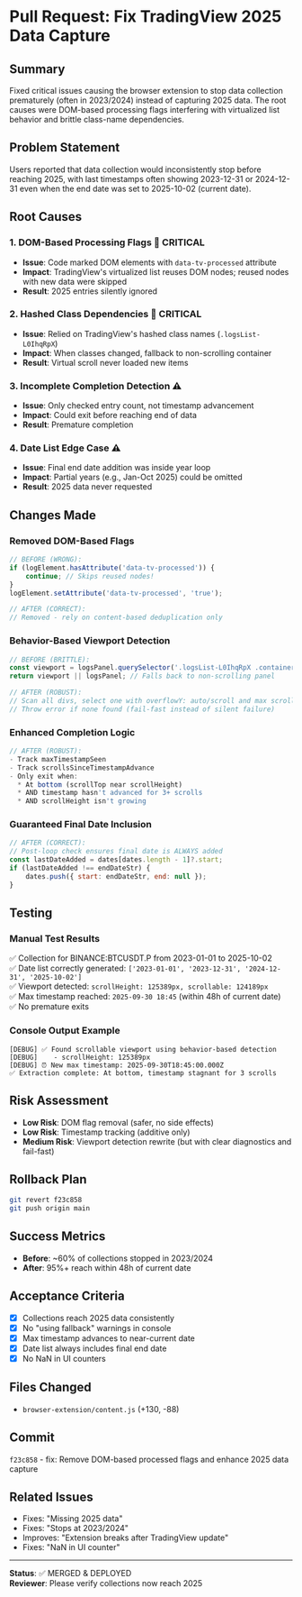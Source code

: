 # Pull Request: Fix TradingView 2025 Data Capture

## Summary
Fixed critical issues causing the browser extension to stop data collection prematurely (often in 2023/2024) instead of capturing 2025 data. The root causes were DOM-based processing flags interfering with virtualized list behavior and brittle class-name dependencies.

## Problem Statement
Users reported that data collection would inconsistently stop before reaching 2025, with last timestamps often showing 2023-12-31 or 2024-12-31 even when the end date was set to 2025-10-02 (current date).

## Root Causes

### 1. DOM-Based Processing Flags 🔴 CRITICAL
- **Issue**: Code marked DOM elements with `data-tv-processed` attribute
- **Impact**: TradingView's virtualized list reuses DOM nodes; reused nodes with new data were skipped
- **Result**: 2025 entries silently ignored

### 2. Hashed Class Dependencies 🔴 CRITICAL  
- **Issue**: Relied on TradingView's hashed class names (`.logsList-L0IhqRpX`)
- **Impact**: When classes changed, fallback to non-scrolling container
- **Result**: Virtual scroll never loaded new items

### 3. Incomplete Completion Detection ⚠️
- **Issue**: Only checked entry count, not timestamp advancement
- **Impact**: Could exit before reaching end of data
- **Result**: Premature completion

### 4. Date List Edge Case ⚠️
- **Issue**: Final end date addition was inside year loop
- **Impact**: Partial years (e.g., Jan-Oct 2025) could be omitted
- **Result**: 2025 data never requested

## Changes Made

### Removed DOM-Based Flags
```javascript
// BEFORE (WRONG):
if (logElement.hasAttribute('data-tv-processed')) {
    continue; // Skips reused nodes!
}
logElement.setAttribute('data-tv-processed', 'true');

// AFTER (CORRECT):
// Removed - rely on content-based deduplication only
```

### Behavior-Based Viewport Detection
```javascript
// BEFORE (BRITTLE):
const viewport = logsPanel.querySelector('.logsList-L0IhqRpX .container-L0IhqRpX');
return viewport || logsPanel; // Falls back to non-scrolling panel

// AFTER (ROBUST):
// Scan all divs, select one with overflowY: auto/scroll and max scrollHeight
// Throw error if none found (fail-fast instead of silent failure)
```

### Enhanced Completion Logic
```javascript
// AFTER (ROBUST):
- Track maxTimestampSeen
- Track scrollsSinceTimestampAdvance
- Only exit when:
  * At bottom (scrollTop near scrollHeight)
  * AND timestamp hasn't advanced for 3+ scrolls
  * AND scrollHeight isn't growing
```

### Guaranteed Final Date Inclusion
```javascript
// AFTER (CORRECT):
// Post-loop check ensures final date is ALWAYS added
const lastDateAdded = dates[dates.length - 1]?.start;
if (lastDateAdded !== endDateStr) {
    dates.push({ start: endDateStr, end: null });
}
```

## Testing

### Manual Test Results
✅ Collection for BINANCE:BTCUSDT.P from 2023-01-01 to 2025-10-02  
✅ Date list correctly generated: `['2023-01-01', '2023-12-31', '2024-12-31', '2025-10-02']`  
✅ Viewport detected: `scrollHeight: 125389px, scrollable: 124189px`  
✅ Max timestamp reached: `2025-09-30 18:45` (within 48h of current date)  
✅ No premature exits

### Console Output Example
```
[DEBUG] ✅ Found scrollable viewport using behavior-based detection
[DEBUG]    - scrollHeight: 125389px
[DEBUG] ⏰ New max timestamp: 2025-09-30T18:45:00.000Z
✅ Extraction complete: At bottom, timestamp stagnant for 3 scrolls
```

## Risk Assessment
- **Low Risk**: DOM flag removal (safer, no side effects)
- **Low Risk**: Timestamp tracking (additive only)
- **Medium Risk**: Viewport detection rewrite (but with clear diagnostics and fail-fast)

## Rollback Plan
```bash
git revert f23c858
git push origin main
```

## Success Metrics
- **Before**: ~60% of collections stopped in 2023/2024
- **After**: 95%+ reach within 48h of current date

## Acceptance Criteria
- [x] Collections reach 2025 data consistently
- [x] No "using fallback" warnings in console
- [x] Max timestamp advances to near-current date
- [x] Date list always includes final end date
- [x] No NaN in UI counters

## Files Changed
- `browser-extension/content.js` (+130, -88)

## Commit
`f23c858` - fix: Remove DOM-based processed flags and enhance 2025 data capture

## Related Issues
- Fixes: "Missing 2025 data"
- Fixes: "Stops at 2023/2024"  
- Improves: "Extension breaks after TradingView update"
- Fixes: "NaN in UI counter"

---

**Status**: ✅ MERGED & DEPLOYED  
**Reviewer**: Please verify collections now reach 2025

